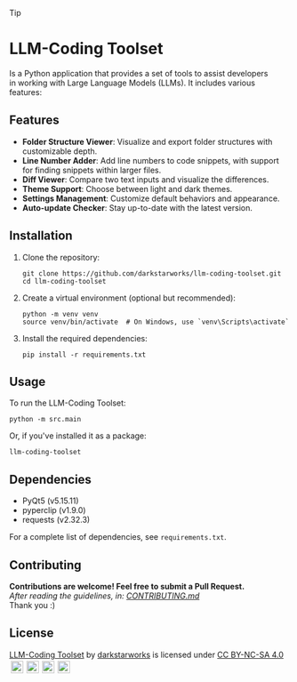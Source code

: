 > [!TIP]
> # LLM-Coding Toolset <br>
>   
> Is a Python application that provides a set of tools to assist developers <br>
> in working with Large Language Models (LLMs). It includes various features: <br>

## Features

- **Folder Structure Viewer**: Visualize and export folder structures with customizable depth.
- **Line Number Adder**: Add line numbers to code snippets, with support for finding snippets within larger files.
- **Diff Viewer**: Compare two text inputs and visualize the differences.
- **Theme Support**: Choose between light and dark themes.
- **Settings Management**: Customize default behaviors and appearance.
- **Auto-update Checker**: Stay up-to-date with the latest version.

## Installation

1. Clone the repository:
   ```
   git clone https://github.com/darkstarworks/llm-coding-toolset.git
   cd llm-coding-toolset
   ```

2. Create a virtual environment (optional but recommended):
   ```
   python -m venv venv
   source venv/bin/activate  # On Windows, use `venv\Scripts\activate`
   ```

3. Install the required dependencies:
   ```
   pip install -r requirements.txt
   ```

## Usage

To run the LLM-Coding Toolset:

```
python -m src.main
```

Or, if you've installed it as a package:

```
llm-coding-toolset
```

## Dependencies

- PyQt5 (v5.15.11)
- pyperclip (v1.9.0)
- requests (v2.32.3)

For a complete list of dependencies, see `requirements.txt`.

## Contributing

**Contributions are welcome! Feel free to submit a Pull Request.** <br>
*After reading the guidelines, in: [CONTRIBUTING.md](CONTRIBUTING.md)* <br>
Thank you :)

## License

<p xmlns:cc="http://creativecommons.org/ns#" xmlns:dct="http://purl.org/dc/terms/">
  <span style="vertical-align:sub;">
    <a property="dct:title" rel="cc:attributionURL" href="https://github.com/darkstarworks/llm-coding-toolset">LLM-Coding Toolset</a> by 
      <a rel="cc:attributionURL dct:creator" property="cc:attributionName" href="https://github.com/darkstarworks">darkstarworks</a> is licensed under 
      <a href="https://creativecommons.org/licenses/by-nc-sa/4.0/?ref=chooser-v1" target="_blank" rel="license noopener noreferrer">CC BY-NC-SA 4.0 </span><span style="vertical-align:bottom;"><img style="height:22px;padding:3px;" src="https://mirrors.creativecommons.org/presskit/icons/cc.svg?ref=chooser-v1" alt="CC"><img style="height:22px;padding:3px;" src="https://mirrors.creativecommons.org/presskit/icons/by.svg?ref=chooser-v1" alt="BY"><img style="height:22px;padding:3px;" src="https://mirrors.creativecommons.org/presskit/icons/nc.svg?ref=chooser-v1" alt="NC"><img style="height:22px;padding:3px;" src="https://mirrors.creativecommons.org/presskit/icons/sa.svg?ref=chooser-v1" alt="SA"></a>
      </span>
    </a>
  </span>
</p>
